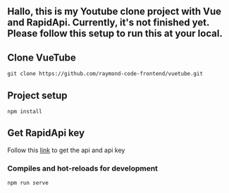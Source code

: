 ## Hallo, this is my Youtube clone project with Vue and RapidApi. Currently, it's not finished yet. Please follow this setup to run this at your local.

## Clone VueTube
```
git clone https://github.com/raymond-code-frontend/vuetube.git
```

## Project setup
```
npm install
```

## Get RapidApi key
Follow this [link](https://rapidapi.com/ytdlfree/api/youtube-v31?utm_source=youtube.com%2FJavaScriptMastery&utm_medium=referral&utm_campaign=DevRel) to get the api and api key



### Compiles and hot-reloads for development
```
npm run serve
```


